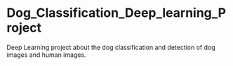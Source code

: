 # Dog_Classification_Deep_learning_Project
Deep Learning project about the dog classification and detection of dog images and human images.
